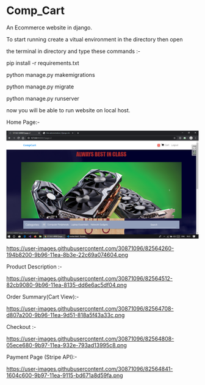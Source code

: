 # Comp_Cart
An Ecommerce website in django.

To start running create a vitual environment in the directory then open

the terminal in directory and type these commands :-

pip install -r requirements.txt

python manage.py makemigrations

python manage.py migrate

python manage.py runserver

now you will be able to run website on local host.

Home Page:-

![](de1.png)

https://user-images.githubusercontent.com/30871096/82564260-194b8200-9b96-11ea-8b3e-22c69a074604.png

Product Description :-

https://user-images.githubusercontent.com/30871096/82564512-82cb9080-9b96-11ea-8135-dd6e6ac5df04.png

Order Summary(Cart View):-

https://user-images.githubusercontent.com/30871096/82564708-d807a200-9b96-11ea-9d51-818a5f43a33c.png

Checkout :-

https://user-images.githubusercontent.com/30871096/82564808-05ece680-9b97-11ea-932e-793ad13995c8.png

Payment Page (Stripe API):-

https://user-images.githubusercontent.com/30871096/82564841-1604c600-9b97-11ea-9115-bd671a8d59fa.png

